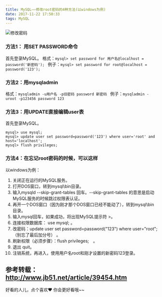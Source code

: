 ```yaml
---
title: MySQL——修改root密码的4种方法(以windows为例)
date: 2017-11-22 17:50:33
tags: MySQL
---
```



![修改密码](http://upload-images.jianshu.io/upload_images/4340772-c71ef5e52855736d.png?imageMogr2/auto-orient/strip%7CimageView2/2/w/1240)

<!-- more -->
### 方法1： 用SET PASSWORD命令 
首先登录MySQL。 
格式：`mysql> set password for 用户名@localhost = password('新密码'); `
例子：`mysql> set password for root@localhost = password('123'); `

### 方法2：用mysqladmin 
格式：`mysqladmin -u用户名 -p旧密码 password 新密码 `
例子：`mysqladmin -uroot -p123456 password 123 `

### 方法3：用UPDATE直接编辑user表 
首先登录MySQL。 
```
mysql> use mysql; 
mysql> update user set password=password('123') where user='root' and host='localhost'; 
mysql> flush privileges; 
```
### 方法4：在忘记root密码的时候，可以这样 
以windows为例： 
1. 关闭正在运行的MySQL服务。 
2. 打开DOS窗口，转到mysql\bin目录。 
3. 输入mysqld --skip-grant-tables 回车。--skip-grant-tables 的意思是启动MySQL服务的时候跳过权限表认证。 
4. 再开一个DOS窗口（因为刚才那个DOS窗口已经不能动了），转到mysql\bin目录。 
5. 输入mysql回车，如果成功，将出现MySQL提示符 >。 
6. 连接权限数据库： use mysql; 。 
6. 改密码：update user set password=password("123") where user="root";（别忘了最后加分号） 。 
7. 刷新权限（必须步骤）：flush privileges;　。 
8. 退出 quit。 
9. 注销系统，再进入，使用用户名root和刚才设置的新密码123登录。

参考转载：
http://www.jb51.net/article/39454.htm
---
好看的人儿，点个喜欢❤ 你会更好看哦~~
